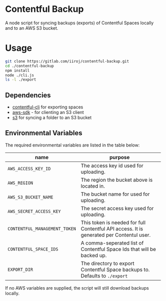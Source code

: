 # Contentful Backup

A node script for syncing backups (exports) of Contentful Spaces locally and to an AWS S3 bucket.

# Usage

```bash
git clone https://gitlab.com/iiroj/contentful-backup.git
cd ./contentful-backup
npm install
node ./cli.js
ls -l ./export
```

## Dependencies

- [contentful-cli](https://www.npmjs.com/package/contentful-cli) for exporting spaces
- [aws-sdk](https://www.npmjs.com/package/aws-sdk) - for clienting an S3 client
- [s3](https://www.npmjs.com/package/s3) for syncing a folder to an S3 bucket

## Environmental Variables

The required environmental variables are listed in the table below:

| name | purpose |
| ---- | ------- |
| `AWS_ACCESS_KEY_ID` | The access key id used for uploading. |
| `AWS_REGION` | The region the bucket above is located in. |
| `AWS_S3_BUCKET_NAME` | The bucket name for used for uploading. |
| `AWS_SECRET_ACCESS_KEY` | The secret access key used for uploading. |
| `CONTENTFUL_MANAGEMENT_TOKEN` | This token is needed for full Contentful API access. It is generated per Contentul user. |
| `CONTENTFUL_SPACE_IDS` | A comma-seperated list of Contentful Space Ids that will be backed up. |
| `EXPORT_DIR` | The directory to export Contentful Space backups to. Defaults to `./export` |

If no AWS variables are supplied, the script will still download backups locally.